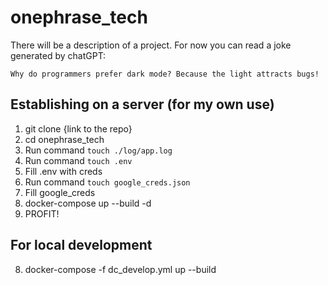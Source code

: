 # onephrase_tech
There will be a description of a project. 
For now you can read a joke generated by chatGPT:

`Why do programmers prefer dark mode? Because the light attracts bugs!`

## Establishing on a server (for my own use)
1. git clone {link to the repo}
2. cd onephrase_tech
3. Run command `touch ./log/app.log`
4. Run command `touch .env`
5. Fill .env with creds
6. Run command `touch google_creds.json`
7. Fill google_creds
8. docker-compose up --build -d
9. PROFIT!

## For local development
8. docker-compose -f dc_develop.yml up --build

